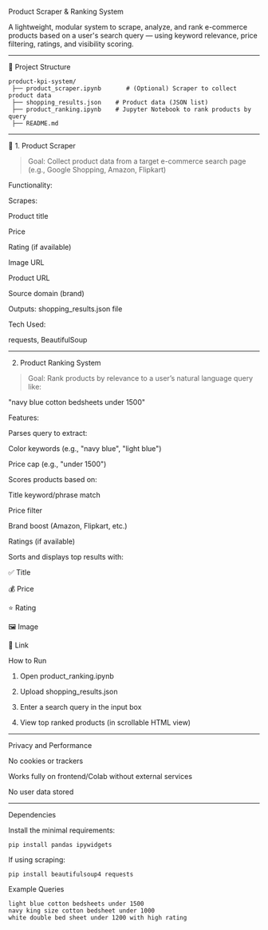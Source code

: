 
Product Scraper & Ranking System

A lightweight, modular system to scrape, analyze, and rank e-commerce products based on a user's search query — using keyword relevance, price filtering, ratings, and visibility scoring.


---

📁 Project Structure

    product-kpi-system/
     ├── product_scraper.ipynb       # (Optional) Scraper to collect product data
     ├── shopping_results.json    # Product data (JSON list)
     ├── product_ranking.ipynb    # Jupyter Notebook to rank products by query
     ├── README.md                     


---

🔎 1. Product Scraper

> Goal: Collect product data from a target e-commerce search page (e.g., Google Shopping, Amazon, Flipkart)


Functionality:

Scrapes:

Product title

Price

Rating (if available)

Image URL

Product URL

Source domain (brand)


Outputs: shopping_results.json file


Tech Used:

requests, BeautifulSoup


---

2. Product Ranking System

> Goal: Rank products by relevance to a user’s natural language query like:

"navy blue cotton bedsheets under 1500"



Features:

Parses query to extract:

Color keywords (e.g., "navy blue", "light blue")

Price cap (e.g., "under 1500")


Scores products based on:

Title keyword/phrase match

Price filter

Brand boost (Amazon, Flipkart, etc.)

Ratings (if available)


Sorts and displays top results with:

✅ Title

💰 Price

⭐ Rating

🖼️ Image

🔗 Link



How to Run

1. Open product_ranking.ipynb


2. Upload shopping_results.json


3. Enter a search query in the input box


4. View top ranked products (in scrollable HTML view)




---

Privacy and Performance

No cookies or trackers

Works fully on frontend/Colab without external services

No user data stored



---

Dependencies

Install the minimal requirements:

    pip install pandas ipywidgets

If using scraping:

    pip install beautifulsoup4 requests


Example Queries

    light blue cotton bedsheets under 1500
    navy king size cotton bedsheet under 1000 
    white double bed sheet under 1200 with high rating

